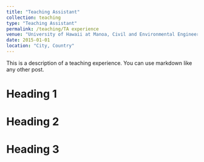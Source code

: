 ```yaml
---
title: "Teaching Assistant"
collection: teaching
type: "Teaching Assistant"
permalink: /teaching/TA experience
venue: "University of Hawaii at Manoa, Civil and Environmental Engineering Department"
date: 2015-01-01
location: "City, Country"
---
```


This is a description of a teaching experience. You can use markdown like any other post.

Heading 1
======

Heading 2
======

Heading 3
======

